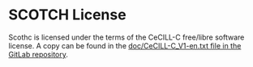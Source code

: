 # SCOTCH License

Scothc is licensed under the terms of the
CeCILL-C free/libre software license.
A copy can be found in the
[doc/CeCILL-C_V1-en.txt file in the GitLab repository](https://gitlab.inria.fr/scotch/scotch/-/blob/master/doc/CeCILL-C_V1-en.txt).
